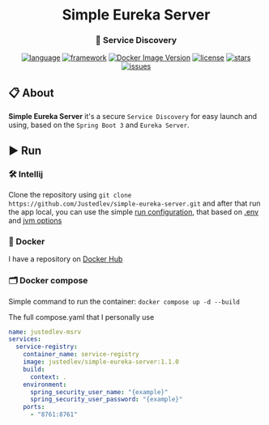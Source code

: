 <div id="header" align="center">
    <h1>Simple Eureka Server</h1>
    <h3>🚚 Service Discovery</h3>
</div>

<div id="badges" align="center">

[![language](https://img.shields.io/badge/Java%2017-e6892e.svg?logo=openjdk&logoColor=white)](https://github.com/justedlev/simple-eureka-server)
[![framework](https://img.shields.io/badge/Spring%20Boot%203-6DB33F.svg?logo=springboot&logoColor=white)](https://docs.spring.io/spring-boot/index.html)
[![Docker Image Version](https://img.shields.io/docker/v/justedlev/simple-eureka-server?logo=docker&label=simple-eureka-server)](https://hub.docker.com/repository/docker/justedlev/simple-eureka-server)
[![license](https://img.shields.io/github/license/justedlev/simple-eureka-server)](https://www.apache.org/licenses/LICENSE-2.0.txt)
[![stars](https://img.shields.io/github/stars/justedlev/simple-eureka-server)](https://github.com/justedlev/simple-eureka-server/star)
[![issues](https://img.shields.io/github/issues/justedlev/simple-eureka-server)](https://github.com/justedlev/simple-eureka-server/issues)

</div>

## 📋 About

__Simple Eureka Server__ it's a secure `Service Discovery` for easy launch and using, based on the `Spring Boot 3` and
`Eureka Server`.

## ▶️ Run

### 🛠️ Intellij

Clone the repository using `git clone https://github.com/Justedlev/simple-eureka-server.git` and after that run the app local,
you can use the simple [run configuration](.run%2FDefault.run.xml), that based on [.env](../.env)
and [jvm options](../.vmoptions)

### 🚢 Docker

I have a repository on [Docker Hub](https://hub.docker.com/repository/docker/justedlev/simple-eureka-server/general)

### 🗂️ Docker compose

Simple command to run the container: `docker compose up -d --build`

The full compose.yaml that I personally use

```yaml
name: justedlev-msrv
services:
  service-registry:
    container_name: service-registry
    image: justedlev/simple-eureka-server:1.1.0
    build:
      context: .
    environment:
      spring_security_user_name: "{example}"
      spring_security_user_password: "{example}"
    ports:
      - "8761:8761"
```
